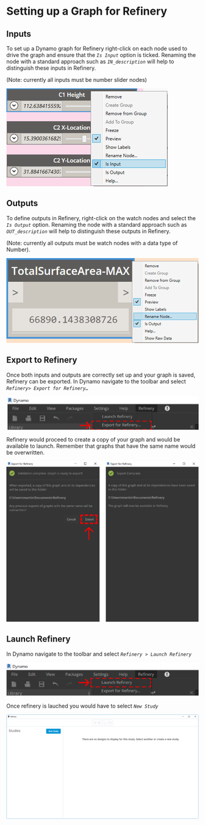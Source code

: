 # Setting up a Graph for Refinery

## Inputs

To set up a Dynamo graph for Refinery right-click on each node used to drive the graph and ensure that the _`Is Input`_ option is ticked. Renaming the node with a standard approach such as _`IN_description`_ will help to distinguish these inputs in Refinery.

\(Note: currently all inputs must be number slider nodes\)

![](../.gitbook/assets/setting1%20%282%29.png)

## Outputs

To define outputs in Refinery, right-click on the watch nodes and select the _`Is Output`_ option. Renaming the node with a standard approach such as _`OUT_description`_ will help to distinguish these outputs in Refinery.

\(Note: currently all outputs must be watch nodes with a data type of Number\).

![](../.gitbook/assets/setting2%20%282%29.png)

## Export to Refinery

Once both inputs and outputs are correctly set up and your graph is saved, Refinery can be exported. In Dynamo navigate to the toolbar and select _`Refinery> Export for Refinery…`_

![](../.gitbook/assets/setting21%20%281%29.png)

Refinery would proceed to create a copy of your graph and would be available to launch. Remember that graphs that have the same name would be overwritten.

![](../.gitbook/assets/setting22%20%281%29.png)

## Launch Refinery

In Dynamo navigate to the toolbar and select _`Refinery > Launch Refinery`_

![](../.gitbook/assets/setting23.png)

Once refinery is lauched you would have to select _`New Study`_

![](../.gitbook/assets/setting3%20%282%29.png)

